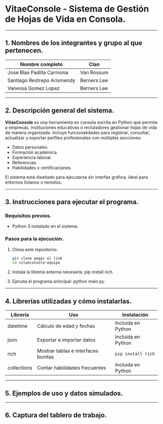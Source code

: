 # VitaeConsole - Sistema de Gestión de Hojas de Vida en Consola.

---

## 1. Nombres de los integrantes y grupo al que pertenecen.

| Nombre completo                 | Clan         |
|--------------------------------|--------------|
| Jose Blas Padilla Carmona      | Van Rossum   |
| Santiago Restrepo Arismendy    | Berners Lee  |
| Vanessa Gomez Lopez            | Berners Lee  |

---

## 2. Descripción general del sistema.

**VitaeConsole** es una herramienta en consola escrita en Python que permite a empresas, instituciones educativas o reclutadores gestionar hojas de vida de manera organizada. Incluye funcionalidades para registrar, consultar, actualizar y exportar perfiles profesionales con múltiples secciones:

- Datos personales.
- Formación académica.
- Experiencia laboral.
- Referencias.
- Habilidades o certificaciones.

El sistema está diseñado para ejecutarse sin interfaz gráfica, ideal para entornos livianos o remotos.

---

## 3. Instrucciones para ejecutar el programa.

### Requisitos previos.
- Python 3 instalado en el sistema.

### Pasos para la ejecución.
1. Clona este repositorio:
   ```bash
   git clone pegar el link 
   cd vitaeconsole-equipo

2. Instala la librería externa necesaria:
   pip install rich.

3. Ejecuta el programa principal:
   python main.py.

---

## 4. Librerías utilizadas y cómo instalarlas.

| Librería   | Uso                                 | Instalación           |
|------------|--------------------------------------|------------------------|
| datetime   | Cálculo de edad y fechas             | Incluida en Python     |
| json       | Exportar e importar datos            | Incluida en Python     |
| rich       | Mostrar tablas e interfaces bonitas  | `pip install rich`     |
| collections| Contar habilidades frecuentes        | Incluida en Python     |

---

## 5. Ejemplos de uso y datos simulados.

---

## 6. Captura del tablero de trabajo.
